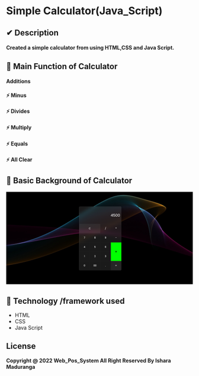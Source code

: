 # Simple Calculator(Java_Script) 


## ✔ Description
#### Created a simple calculator from using HTML,CSS and Java Script.

## 🌱 Main Function of Calculator
####  Additions
#### ⚡ Minus
#### ⚡ Divides
#### ⚡ Multiply
#### ⚡ Equals
#### ⚡ All Clear

## 🌱 Basic Background of Calculator
<img src="assets/calc.png">

## 🌱 Technology /framework used
* HTML
* CSS
* Java Script

## License
**Copyright @ 2022 Web_Pos_System All Right Reserved By Ishara Maduranga**
